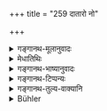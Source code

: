 +++
title = "259 दातारो नो"

+++

<details><summary>गङ्गानथ-मूलानुवादः</summary>

‘May our benefactors prosper! As also the Vedas and our progeny! May our faith never waver! May there be much for us to give away!’—(259)
</details>

<details><summary>मेधातिथिः</summary>

मन्त्रवद् अयं श्लोकः पठितव्यः ॥ ३.२४९ ॥
</details>

<details><summary>गङ्गानथ-भाष्यानुवादः</summary>

This has to be recited like a Mantra-text—(259)
</details>

<details><summary>गङ्गानथ-टिप्पन्यः</summary>

This verse is quoted in *Smṛtitattva* (p. 183) without comment;—in
*Nirṇayasindhu* (p. 330);—and in *Hemādri* (Śrāddha, p. 1483).
</details>

<details><summary>गङ्गानथ-तुल्य-वाक्यानि</summary>

**(verses 3.258-259)  
**

See Comparative notes for [Verse 3.258].
</details>

<details><summary>Bühler</summary>

259	'May liberal men abound with us! May (our knowledge of) the Vedas and (our) progeny increase! May faith not forsake us! May we have much to give (to the needy)!'
</details>
